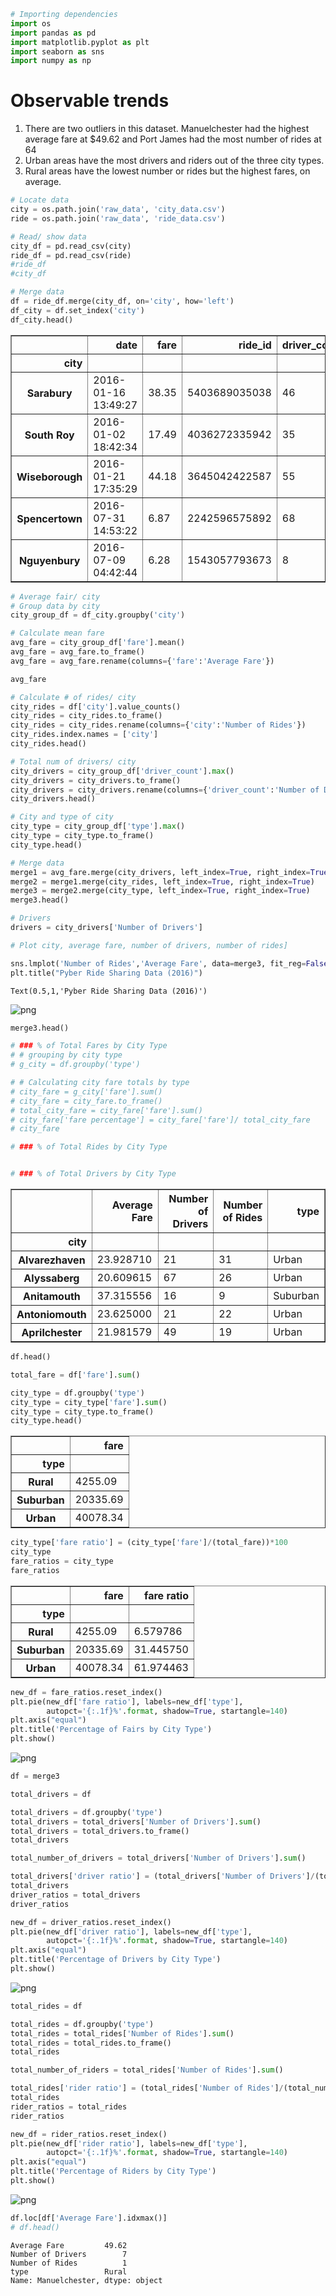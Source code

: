 

```python
# Importing dependencies
import os
import pandas as pd
import matplotlib.pyplot as plt
import seaborn as sns
import numpy as np
```

# Observable trends

1. There are two outliers in this dataset. Manuelchester had the highest average fare at $49.62 and Port James had the most number of rides at 64
2. Urban areas have the most drivers and riders out of the three city types.
3. Rural areas have the lowest number or rides but the highest fares, on average.  


```python
# Locate data
city = os.path.join('raw_data', 'city_data.csv')
ride = os.path.join('raw_data', 'ride_data.csv')

# Read/ show data
city_df = pd.read_csv(city)
ride_df = pd.read_csv(ride)
#ride_df
#city_df

# Merge data
df = ride_df.merge(city_df, on='city', how='left')
df_city = df.set_index('city')
df_city.head()
```




<div>
<style scoped>
    .dataframe tbody tr th:only-of-type {
        vertical-align: middle;
    }

    .dataframe tbody tr th {
        vertical-align: top;
    }

    .dataframe thead th {
        text-align: right;
    }
</style>
<table border="1" class="dataframe">
  <thead>
    <tr style="text-align: right;">
      <th></th>
      <th>date</th>
      <th>fare</th>
      <th>ride_id</th>
      <th>driver_count</th>
      <th>type</th>
    </tr>
    <tr>
      <th>city</th>
      <th></th>
      <th></th>
      <th></th>
      <th></th>
      <th></th>
    </tr>
  </thead>
  <tbody>
    <tr>
      <th>Sarabury</th>
      <td>2016-01-16 13:49:27</td>
      <td>38.35</td>
      <td>5403689035038</td>
      <td>46</td>
      <td>Urban</td>
    </tr>
    <tr>
      <th>South Roy</th>
      <td>2016-01-02 18:42:34</td>
      <td>17.49</td>
      <td>4036272335942</td>
      <td>35</td>
      <td>Urban</td>
    </tr>
    <tr>
      <th>Wiseborough</th>
      <td>2016-01-21 17:35:29</td>
      <td>44.18</td>
      <td>3645042422587</td>
      <td>55</td>
      <td>Urban</td>
    </tr>
    <tr>
      <th>Spencertown</th>
      <td>2016-07-31 14:53:22</td>
      <td>6.87</td>
      <td>2242596575892</td>
      <td>68</td>
      <td>Urban</td>
    </tr>
    <tr>
      <th>Nguyenbury</th>
      <td>2016-07-09 04:42:44</td>
      <td>6.28</td>
      <td>1543057793673</td>
      <td>8</td>
      <td>Urban</td>
    </tr>
  </tbody>
</table>
</div>




```python
# Average fair/ city
# Group data by city
city_group_df = df_city.groupby('city')

# Calculate mean fare
avg_fare = city_group_df['fare'].mean()
avg_fare = avg_fare.to_frame()
avg_fare = avg_fare.rename(columns={'fare':'Average Fare'})

avg_fare

# Calculate # of rides/ city
city_rides = df['city'].value_counts()
city_rides = city_rides.to_frame()
city_rides = city_rides.rename(columns={'city':'Number of Rides'})
city_rides.index.names = ['city']
city_rides.head()

# Total num of drivers/ city
city_drivers = city_group_df['driver_count'].max()
city_drivers = city_drivers.to_frame()
city_drivers = city_drivers.rename(columns={'driver_count':'Number of Drivers'})
city_drivers.head()

# City and type of city
city_type = city_group_df['type'].max()
city_type = city_type.to_frame()
city_type.head()

# Merge data
merge1 = avg_fare.merge(city_drivers, left_index=True, right_index=True)
merge2 = merge1.merge(city_rides, left_index=True, right_index=True)
merge3 = merge2.merge(city_type, left_index=True, right_index=True)
merge3.head()

# Drivers
drivers = city_drivers['Number of Drivers']

# Plot city, average fare, number of drivers, number of rides]

sns.lmplot('Number of Rides','Average Fare', data=merge3, fit_reg=False, hue='type', scatter_kws={'s': drivers*4, 'edgecolors':'black'})
plt.title("Pyber Ride Sharing Data (2016)")
```




    Text(0.5,1,'Pyber Ride Sharing Data (2016)')




![png](output_4_1.png)



```python
merge3.head()

# ### % of Total Fares by City Type
# # grouping by city type
# g_city = df.groupby('type')

# # Calculating city fare totals by type
# city_fare = g_city['fare'].sum()
# city_fare = city_fare.to_frame()
# total_city_fare = city_fare['fare'].sum()
# city_fare['fare percentage'] = city_fare['fare']/ total_city_fare
# city_fare

# ### % of Total Rides by City Type


# ### % of Total Drivers by City Type
```




<div>
<style scoped>
    .dataframe tbody tr th:only-of-type {
        vertical-align: middle;
    }

    .dataframe tbody tr th {
        vertical-align: top;
    }

    .dataframe thead th {
        text-align: right;
    }
</style>
<table border="1" class="dataframe">
  <thead>
    <tr style="text-align: right;">
      <th></th>
      <th>Average Fare</th>
      <th>Number of Drivers</th>
      <th>Number of Rides</th>
      <th>type</th>
    </tr>
    <tr>
      <th>city</th>
      <th></th>
      <th></th>
      <th></th>
      <th></th>
    </tr>
  </thead>
  <tbody>
    <tr>
      <th>Alvarezhaven</th>
      <td>23.928710</td>
      <td>21</td>
      <td>31</td>
      <td>Urban</td>
    </tr>
    <tr>
      <th>Alyssaberg</th>
      <td>20.609615</td>
      <td>67</td>
      <td>26</td>
      <td>Urban</td>
    </tr>
    <tr>
      <th>Anitamouth</th>
      <td>37.315556</td>
      <td>16</td>
      <td>9</td>
      <td>Suburban</td>
    </tr>
    <tr>
      <th>Antoniomouth</th>
      <td>23.625000</td>
      <td>21</td>
      <td>22</td>
      <td>Urban</td>
    </tr>
    <tr>
      <th>Aprilchester</th>
      <td>21.981579</td>
      <td>49</td>
      <td>19</td>
      <td>Urban</td>
    </tr>
  </tbody>
</table>
</div>




```python
df.head()

total_fare = df['fare'].sum()

city_type = df.groupby('type')
city_type = city_type['fare'].sum()
city_type = city_type.to_frame()
city_type.head()
```




<div>
<style scoped>
    .dataframe tbody tr th:only-of-type {
        vertical-align: middle;
    }

    .dataframe tbody tr th {
        vertical-align: top;
    }

    .dataframe thead th {
        text-align: right;
    }
</style>
<table border="1" class="dataframe">
  <thead>
    <tr style="text-align: right;">
      <th></th>
      <th>fare</th>
    </tr>
    <tr>
      <th>type</th>
      <th></th>
    </tr>
  </thead>
  <tbody>
    <tr>
      <th>Rural</th>
      <td>4255.09</td>
    </tr>
    <tr>
      <th>Suburban</th>
      <td>20335.69</td>
    </tr>
    <tr>
      <th>Urban</th>
      <td>40078.34</td>
    </tr>
  </tbody>
</table>
</div>




```python
city_type['fare ratio'] = (city_type['fare']/(total_fare))*100
city_type
fare_ratios = city_type
fare_ratios
```




<div>
<style scoped>
    .dataframe tbody tr th:only-of-type {
        vertical-align: middle;
    }

    .dataframe tbody tr th {
        vertical-align: top;
    }

    .dataframe thead th {
        text-align: right;
    }
</style>
<table border="1" class="dataframe">
  <thead>
    <tr style="text-align: right;">
      <th></th>
      <th>fare</th>
      <th>fare ratio</th>
    </tr>
    <tr>
      <th>type</th>
      <th></th>
      <th></th>
    </tr>
  </thead>
  <tbody>
    <tr>
      <th>Rural</th>
      <td>4255.09</td>
      <td>6.579786</td>
    </tr>
    <tr>
      <th>Suburban</th>
      <td>20335.69</td>
      <td>31.445750</td>
    </tr>
    <tr>
      <th>Urban</th>
      <td>40078.34</td>
      <td>61.974463</td>
    </tr>
  </tbody>
</table>
</div>




```python
new_df = fare_ratios.reset_index()
plt.pie(new_df['fare ratio'], labels=new_df['type'],
        autopct='{:.1f}%'.format, shadow=True, startangle=140)
plt.axis("equal")
plt.title('Percentage of Fairs by City Type')
plt.show()
```


![png](output_8_0.png)



```python
df = merge3

```


```python
total_drivers = df

total_drivers = df.groupby('type')
total_drivers = total_drivers['Number of Drivers'].sum()
total_drivers = total_drivers.to_frame()
total_drivers

total_number_of_drivers = total_drivers['Number of Drivers'].sum()

total_drivers['driver ratio'] = (total_drivers['Number of Drivers']/(total_number_of_drivers))*100
total_drivers
driver_ratios = total_drivers
driver_ratios

new_df = driver_ratios.reset_index()
plt.pie(new_df['driver ratio'], labels=new_df['type'],
        autopct='{:.1f}%'.format, shadow=True, startangle=140)
plt.axis("equal")
plt.title('Percentage of Drivers by City Type')
plt.show()
```


![png](output_10_0.png)



```python
total_rides = df

total_rides = df.groupby('type')
total_rides = total_rides['Number of Rides'].sum()
total_rides = total_rides.to_frame()
total_rides

total_number_of_riders = total_rides['Number of Rides'].sum()

total_rides['rider ratio'] = (total_rides['Number of Rides']/(total_number_of_riders))*100
total_rides
rider_ratios = total_rides
rider_ratios

new_df = rider_ratios.reset_index()
plt.pie(new_df['rider ratio'], labels=new_df['type'],
        autopct='{:.1f}%'.format, shadow=True, startangle=140)
plt.axis("equal")
plt.title('Percentage of Riders by City Type')
plt.show()
```


![png](output_11_0.png)



```python
df.loc[df['Average Fare'].idxmax()]
# df.head()
```




    Average Fare         49.62
    Number of Drivers        7
    Number of Rides          1
    type                 Rural
    Name: Manuelchester, dtype: object


